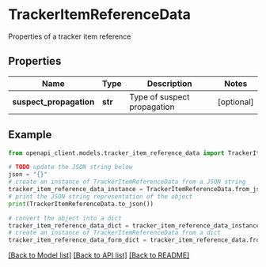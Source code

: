 # TrackerItemReferenceData

Properties of a tracker item reference

## Properties

Name | Type | Description | Notes
------------ | ------------- | ------------- | -------------
**suspect_propagation** | **str** | Type of suspect propagation | [optional] 

## Example

```python
from openapi_client.models.tracker_item_reference_data import TrackerItemReferenceData

# TODO update the JSON string below
json = "{}"
# create an instance of TrackerItemReferenceData from a JSON string
tracker_item_reference_data_instance = TrackerItemReferenceData.from_json(json)
# print the JSON string representation of the object
print(TrackerItemReferenceData.to_json())

# convert the object into a dict
tracker_item_reference_data_dict = tracker_item_reference_data_instance.to_dict()
# create an instance of TrackerItemReferenceData from a dict
tracker_item_reference_data_form_dict = tracker_item_reference_data.from_dict(tracker_item_reference_data_dict)
```
[[Back to Model list]](../README.md#documentation-for-models) [[Back to API list]](../README.md#documentation-for-api-endpoints) [[Back to README]](../README.md)


